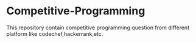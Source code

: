 # Competitive-Programming

This repository contain competitive programming question from different platform like codechef,hackerrank,etc.
